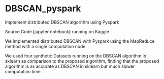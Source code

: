# DBSCAN_pyspark
Implement distributed DBSCAN algorithm using Pyspark

Source Code (jupyter notebook) running on Kaggle

We implemented distributed DBSCAN with Pyspark using the MapReduce method with a single computation node.

We used four synthetic Datasets running on the DBSCAN algorithm in sklearn as comparison to the proposed algorithm, finding that the proposed algorithm is as accurate as DBSCAN in sklearn but much slower computation time.

